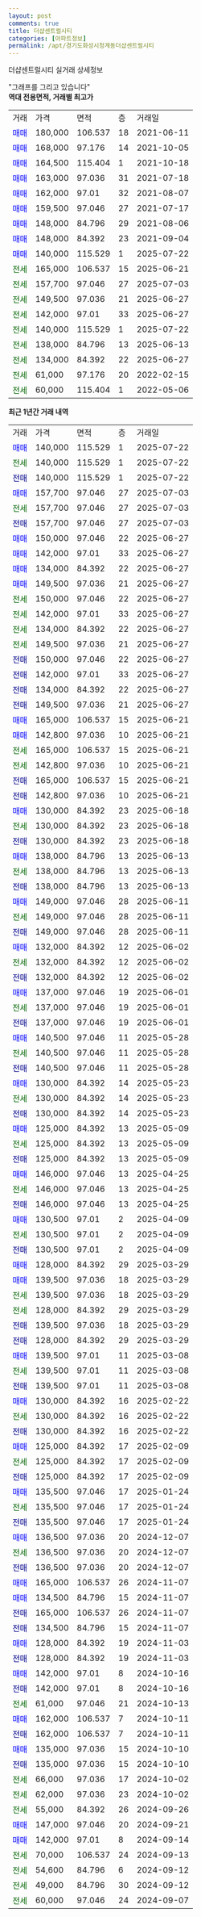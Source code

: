 ```yaml
---
layout: post
comments: true
title: 더샵센트럴시티
categories: [아파트정보]
permalink: /apt/경기도화성시청계동더샵센트럴시티
---
```


더샵센트럴시티 실거래 상세정보

<script type="text/javascript">
  google.charts.load('current', {'packages':['line', 'corechart']});
  google.charts.setOnLoadCallback(drawChart);

  function drawChart() {
    var data = new google.visualization.DataTable();
    data.addColumn('date', '거래일');
    data.addColumn('number', "매매");
    data.addColumn('number', "전세");
    data.addColumn('number', "전매");

    data.addRows([[new Date(Date.parse("2025-07-22")), 140000, null, null], [new Date(Date.parse("2025-07-22")), null, 140000, null], [new Date(Date.parse("2025-07-22")), null, null, 140000], [new Date(Date.parse("2025-07-03")), 157700, null, null], [new Date(Date.parse("2025-07-03")), null, 157700, null], [new Date(Date.parse("2025-07-03")), null, null, 157700], [new Date(Date.parse("2025-06-27")), 150000, null, null], [new Date(Date.parse("2025-06-27")), 142000, null, null], [new Date(Date.parse("2025-06-27")), 134000, null, null], [new Date(Date.parse("2025-06-27")), 149500, null, null], [new Date(Date.parse("2025-06-27")), null, 150000, null], [new Date(Date.parse("2025-06-27")), null, 142000, null], [new Date(Date.parse("2025-06-27")), null, 134000, null], [new Date(Date.parse("2025-06-27")), null, 149500, null], [new Date(Date.parse("2025-06-27")), null, null, 150000], [new Date(Date.parse("2025-06-27")), null, null, 142000], [new Date(Date.parse("2025-06-27")), null, null, 134000], [new Date(Date.parse("2025-06-27")), null, null, 149500], [new Date(Date.parse("2025-06-21")), 165000, null, null], [new Date(Date.parse("2025-06-21")), 142800, null, null], [new Date(Date.parse("2025-06-21")), null, 165000, null], [new Date(Date.parse("2025-06-21")), null, 142800, null], [new Date(Date.parse("2025-06-21")), null, null, 165000], [new Date(Date.parse("2025-06-21")), null, null, 142800], [new Date(Date.parse("2025-06-18")), 130000, null, null], [new Date(Date.parse("2025-06-18")), null, 130000, null], [new Date(Date.parse("2025-06-18")), null, null, 130000], [new Date(Date.parse("2025-06-13")), 138000, null, null], [new Date(Date.parse("2025-06-13")), null, 138000, null], [new Date(Date.parse("2025-06-13")), null, null, 138000], [new Date(Date.parse("2025-06-11")), 149000, null, null], [new Date(Date.parse("2025-06-11")), null, 149000, null], [new Date(Date.parse("2025-06-11")), null, null, 149000], [new Date(Date.parse("2025-06-02")), 132000, null, null], [new Date(Date.parse("2025-06-02")), null, 132000, null], [new Date(Date.parse("2025-06-02")), null, null, 132000], [new Date(Date.parse("2025-06-01")), 137000, null, null], [new Date(Date.parse("2025-06-01")), null, 137000, null], [new Date(Date.parse("2025-06-01")), null, null, 137000], [new Date(Date.parse("2025-05-28")), 140500, null, null], [new Date(Date.parse("2025-05-28")), null, 140500, null], [new Date(Date.parse("2025-05-28")), null, null, 140500], [new Date(Date.parse("2025-05-23")), 130000, null, null], [new Date(Date.parse("2025-05-23")), null, 130000, null], [new Date(Date.parse("2025-05-23")), null, null, 130000], [new Date(Date.parse("2025-05-09")), 125000, null, null], [new Date(Date.parse("2025-05-09")), null, 125000, null], [new Date(Date.parse("2025-05-09")), null, null, 125000], [new Date(Date.parse("2025-04-25")), 146000, null, null], [new Date(Date.parse("2025-04-25")), null, 146000, null], [new Date(Date.parse("2025-04-25")), null, null, 146000], [new Date(Date.parse("2025-04-09")), 130500, null, null], [new Date(Date.parse("2025-04-09")), null, 130500, null], [new Date(Date.parse("2025-04-09")), null, null, 130500], [new Date(Date.parse("2025-03-29")), 128000, null, null], [new Date(Date.parse("2025-03-29")), 139500, null, null], [new Date(Date.parse("2025-03-29")), null, 139500, null], [new Date(Date.parse("2025-03-29")), null, 128000, null], [new Date(Date.parse("2025-03-29")), null, null, 139500], [new Date(Date.parse("2025-03-29")), null, null, 128000], [new Date(Date.parse("2025-03-08")), 139500, null, null], [new Date(Date.parse("2025-03-08")), null, 139500, null], [new Date(Date.parse("2025-03-08")), null, null, 139500], [new Date(Date.parse("2025-02-22")), 130000, null, null], [new Date(Date.parse("2025-02-22")), null, 130000, null], [new Date(Date.parse("2025-02-22")), null, null, 130000], [new Date(Date.parse("2025-02-09")), 125000, null, null], [new Date(Date.parse("2025-02-09")), null, 125000, null], [new Date(Date.parse("2025-02-09")), null, null, 125000], [new Date(Date.parse("2025-01-24")), 135500, null, null], [new Date(Date.parse("2025-01-24")), null, 135500, null], [new Date(Date.parse("2025-01-24")), null, null, 135500], [new Date(Date.parse("2024-12-07")), 136500, null, null], [new Date(Date.parse("2024-12-07")), null, 136500, null], [new Date(Date.parse("2024-12-07")), null, null, 136500], [new Date(Date.parse("2024-11-07")), 165000, null, null], [new Date(Date.parse("2024-11-07")), 134500, null, null], [new Date(Date.parse("2024-11-07")), null, null, 165000], [new Date(Date.parse("2024-11-07")), null, null, 134500], [new Date(Date.parse("2024-11-03")), 128000, null, null], [new Date(Date.parse("2024-11-03")), null, null, 128000], [new Date(Date.parse("2024-10-16")), 142000, null, null], [new Date(Date.parse("2024-10-16")), null, null, 142000], [new Date(Date.parse("2024-10-13")), null, 61000, null], [new Date(Date.parse("2024-10-11")), 162000, null, null], [new Date(Date.parse("2024-10-11")), null, null, 162000], [new Date(Date.parse("2024-10-10")), 135000, null, null], [new Date(Date.parse("2024-10-10")), null, null, 135000], [new Date(Date.parse("2024-10-02")), null, 66000, null], [new Date(Date.parse("2024-10-02")), null, 62000, null], [new Date(Date.parse("2024-09-26")), null, 55000, null], [new Date(Date.parse("2024-09-21")), 147000, null, null], [new Date(Date.parse("2024-09-14")), 142000, null, null], [new Date(Date.parse("2024-09-13")), null, 70000, null], [new Date(Date.parse("2024-09-12")), null, 54600, null], [new Date(Date.parse("2024-09-12")), null, 49000, null], [new Date(Date.parse("2024-09-07")), null, 60000, null]]);

    var options = {
      hAxis: {
        format: 'yyyy/MM/dd'
      },    
      lineWidth: 0,
      pointsVisible: true,    
      title: '최근 1년간 유형별 실거래가 분포',
      legend: { position: 'bottom' }
    };

    var formatter = new google.visualization.NumberFormat({pattern:'###,###'} );
    formatter.format(data, 1);
    formatter.format(data, 2);
    
    setTimeout(function() {
        var chart = new google.visualization.LineChart(document.getElementById('columnchart_material'));
        chart.draw(data, (options));
        document.getElementById('loading').style.display = 'none';
    }, 200);
  }
</script>


<div id="loading" style="z-index:20; display: block; margin-left: 0px">"그래프를 그리고 있습니다"</div>
<div id="columnchart_material" style="width: 95%; margin-left: 0px; display: block"></div>
<!-- contents start -->
<b>역대 전용면적, 거래별 최고가</b>
<table class="sortable">
    <tr>
      <td>거래</td>
      <td>가격</td>
      <td>면적</td>
      <td>층</td>
      <td>거래일</td>
    </tr>
        <tr>
          <td><a style="color: blue">매매</a></td>
          <td>180,000</td>
          <td>106.537</td>
          <td>18</td>
          <td>2021-06-11</td>
        </tr>            <tr>
          <td><a style="color: blue">매매</a></td>
          <td>168,000</td>
          <td>97.176</td>
          <td>14</td>
          <td>2021-10-05</td>
        </tr>            <tr>
          <td><a style="color: blue">매매</a></td>
          <td>164,500</td>
          <td>115.404</td>
          <td>1</td>
          <td>2021-10-18</td>
        </tr>            <tr>
          <td><a style="color: blue">매매</a></td>
          <td>163,000</td>
          <td>97.036</td>
          <td>31</td>
          <td>2021-07-18</td>
        </tr>            <tr>
          <td><a style="color: blue">매매</a></td>
          <td>162,000</td>
          <td>97.01</td>
          <td>32</td>
          <td>2021-08-07</td>
        </tr>            <tr>
          <td><a style="color: blue">매매</a></td>
          <td>159,500</td>
          <td>97.046</td>
          <td>27</td>
          <td>2021-07-17</td>
        </tr>            <tr>
          <td><a style="color: blue">매매</a></td>
          <td>148,000</td>
          <td>84.796</td>
          <td>29</td>
          <td>2021-08-06</td>
        </tr>            <tr>
          <td><a style="color: blue">매매</a></td>
          <td>148,000</td>
          <td>84.392</td>
          <td>23</td>
          <td>2021-09-04</td>
        </tr>            <tr>
          <td><a style="color: blue">매매</a></td>
          <td>140,000</td>
          <td>115.529</td>
          <td>1</td>
          <td>2025-07-22</td>
        </tr>        
        <tr>
              <td><a style="color: darkgreen">전세</a></td>
              <td>165,000</td>
              <td>106.537</td>
              <td>15</td>
              <td>2025-06-21</td>
            </tr>            <tr>
              <td><a style="color: darkgreen">전세</a></td>
              <td>157,700</td>
              <td>97.046</td>
              <td>27</td>
              <td>2025-07-03</td>
            </tr>            <tr>
              <td><a style="color: darkgreen">전세</a></td>
              <td>149,500</td>
              <td>97.036</td>
              <td>21</td>
              <td>2025-06-27</td>
            </tr>            <tr>
              <td><a style="color: darkgreen">전세</a></td>
              <td>142,000</td>
              <td>97.01</td>
              <td>33</td>
              <td>2025-06-27</td>
            </tr>            <tr>
              <td><a style="color: darkgreen">전세</a></td>
              <td>140,000</td>
              <td>115.529</td>
              <td>1</td>
              <td>2025-07-22</td>
            </tr>            <tr>
              <td><a style="color: darkgreen">전세</a></td>
              <td>138,000</td>
              <td>84.796</td>
              <td>13</td>
              <td>2025-06-13</td>
            </tr>            <tr>
              <td><a style="color: darkgreen">전세</a></td>
              <td>134,000</td>
              <td>84.392</td>
              <td>22</td>
              <td>2025-06-27</td>
            </tr>            <tr>
              <td><a style="color: darkgreen">전세</a></td>
              <td>61,000</td>
              <td>97.176</td>
              <td>20</td>
              <td>2022-02-15</td>
            </tr>            <tr>
              <td><a style="color: darkgreen">전세</a></td>
              <td>60,000</td>
              <td>115.404</td>
              <td>1</td>
              <td>2022-05-06</td>
            </tr>        
    
</table>

<b>최근 1년간 거래 내역</b>

<table class="sortable">
    <tr>
      <td>거래</td>
      <td>가격</td>
      <td>면적</td>
      <td>층</td>
      <td>거래일</td>
    </tr>
    <tr>
      <td><a style="color: blue">매매</a></td>
      <td>140,000</td>
      <td>115.529</td>
      <td>1</td>
      <td>2025-07-22</td>
    </tr>          <tr>
      <td><a style="color: darkgreen">전세</a></td>
      <td>140,000</td>
      <td>115.529</td>
      <td>1</td>
      <td>2025-07-22</td>
    </tr>          <tr>
      <td><a style="color: darkblue">전매</a></td>
      <td>140,000</td>
      <td>115.529</td>
      <td>1</td>
      <td>2025-07-22</td>
    </tr>          <tr>
      <td><a style="color: blue">매매</a></td>
      <td>157,700</td>
      <td>97.046</td>
      <td>27</td>
      <td>2025-07-03</td>
    </tr>          <tr>
      <td><a style="color: darkgreen">전세</a></td>
      <td>157,700</td>
      <td>97.046</td>
      <td>27</td>
      <td>2025-07-03</td>
    </tr>          <tr>
      <td><a style="color: darkblue">전매</a></td>
      <td>157,700</td>
      <td>97.046</td>
      <td>27</td>
      <td>2025-07-03</td>
    </tr>          <tr>
      <td><a style="color: blue">매매</a></td>
      <td>150,000</td>
      <td>97.046</td>
      <td>22</td>
      <td>2025-06-27</td>
    </tr>          <tr>
      <td><a style="color: blue">매매</a></td>
      <td>142,000</td>
      <td>97.01</td>
      <td>33</td>
      <td>2025-06-27</td>
    </tr>          <tr>
      <td><a style="color: blue">매매</a></td>
      <td>134,000</td>
      <td>84.392</td>
      <td>22</td>
      <td>2025-06-27</td>
    </tr>          <tr>
      <td><a style="color: blue">매매</a></td>
      <td>149,500</td>
      <td>97.036</td>
      <td>21</td>
      <td>2025-06-27</td>
    </tr>          <tr>
      <td><a style="color: darkgreen">전세</a></td>
      <td>150,000</td>
      <td>97.046</td>
      <td>22</td>
      <td>2025-06-27</td>
    </tr>          <tr>
      <td><a style="color: darkgreen">전세</a></td>
      <td>142,000</td>
      <td>97.01</td>
      <td>33</td>
      <td>2025-06-27</td>
    </tr>          <tr>
      <td><a style="color: darkgreen">전세</a></td>
      <td>134,000</td>
      <td>84.392</td>
      <td>22</td>
      <td>2025-06-27</td>
    </tr>          <tr>
      <td><a style="color: darkgreen">전세</a></td>
      <td>149,500</td>
      <td>97.036</td>
      <td>21</td>
      <td>2025-06-27</td>
    </tr>          <tr>
      <td><a style="color: darkblue">전매</a></td>
      <td>150,000</td>
      <td>97.046</td>
      <td>22</td>
      <td>2025-06-27</td>
    </tr>          <tr>
      <td><a style="color: darkblue">전매</a></td>
      <td>142,000</td>
      <td>97.01</td>
      <td>33</td>
      <td>2025-06-27</td>
    </tr>          <tr>
      <td><a style="color: darkblue">전매</a></td>
      <td>134,000</td>
      <td>84.392</td>
      <td>22</td>
      <td>2025-06-27</td>
    </tr>          <tr>
      <td><a style="color: darkblue">전매</a></td>
      <td>149,500</td>
      <td>97.036</td>
      <td>21</td>
      <td>2025-06-27</td>
    </tr>          <tr>
      <td><a style="color: blue">매매</a></td>
      <td>165,000</td>
      <td>106.537</td>
      <td>15</td>
      <td>2025-06-21</td>
    </tr>          <tr>
      <td><a style="color: blue">매매</a></td>
      <td>142,800</td>
      <td>97.036</td>
      <td>10</td>
      <td>2025-06-21</td>
    </tr>          <tr>
      <td><a style="color: darkgreen">전세</a></td>
      <td>165,000</td>
      <td>106.537</td>
      <td>15</td>
      <td>2025-06-21</td>
    </tr>          <tr>
      <td><a style="color: darkgreen">전세</a></td>
      <td>142,800</td>
      <td>97.036</td>
      <td>10</td>
      <td>2025-06-21</td>
    </tr>          <tr>
      <td><a style="color: darkblue">전매</a></td>
      <td>165,000</td>
      <td>106.537</td>
      <td>15</td>
      <td>2025-06-21</td>
    </tr>          <tr>
      <td><a style="color: darkblue">전매</a></td>
      <td>142,800</td>
      <td>97.036</td>
      <td>10</td>
      <td>2025-06-21</td>
    </tr>          <tr>
      <td><a style="color: blue">매매</a></td>
      <td>130,000</td>
      <td>84.392</td>
      <td>23</td>
      <td>2025-06-18</td>
    </tr>          <tr>
      <td><a style="color: darkgreen">전세</a></td>
      <td>130,000</td>
      <td>84.392</td>
      <td>23</td>
      <td>2025-06-18</td>
    </tr>          <tr>
      <td><a style="color: darkblue">전매</a></td>
      <td>130,000</td>
      <td>84.392</td>
      <td>23</td>
      <td>2025-06-18</td>
    </tr>          <tr>
      <td><a style="color: blue">매매</a></td>
      <td>138,000</td>
      <td>84.796</td>
      <td>13</td>
      <td>2025-06-13</td>
    </tr>          <tr>
      <td><a style="color: darkgreen">전세</a></td>
      <td>138,000</td>
      <td>84.796</td>
      <td>13</td>
      <td>2025-06-13</td>
    </tr>          <tr>
      <td><a style="color: darkblue">전매</a></td>
      <td>138,000</td>
      <td>84.796</td>
      <td>13</td>
      <td>2025-06-13</td>
    </tr>          <tr>
      <td><a style="color: blue">매매</a></td>
      <td>149,000</td>
      <td>97.046</td>
      <td>28</td>
      <td>2025-06-11</td>
    </tr>          <tr>
      <td><a style="color: darkgreen">전세</a></td>
      <td>149,000</td>
      <td>97.046</td>
      <td>28</td>
      <td>2025-06-11</td>
    </tr>          <tr>
      <td><a style="color: darkblue">전매</a></td>
      <td>149,000</td>
      <td>97.046</td>
      <td>28</td>
      <td>2025-06-11</td>
    </tr>          <tr>
      <td><a style="color: blue">매매</a></td>
      <td>132,000</td>
      <td>84.392</td>
      <td>12</td>
      <td>2025-06-02</td>
    </tr>          <tr>
      <td><a style="color: darkgreen">전세</a></td>
      <td>132,000</td>
      <td>84.392</td>
      <td>12</td>
      <td>2025-06-02</td>
    </tr>          <tr>
      <td><a style="color: darkblue">전매</a></td>
      <td>132,000</td>
      <td>84.392</td>
      <td>12</td>
      <td>2025-06-02</td>
    </tr>          <tr>
      <td><a style="color: blue">매매</a></td>
      <td>137,000</td>
      <td>97.046</td>
      <td>19</td>
      <td>2025-06-01</td>
    </tr>          <tr>
      <td><a style="color: darkgreen">전세</a></td>
      <td>137,000</td>
      <td>97.046</td>
      <td>19</td>
      <td>2025-06-01</td>
    </tr>          <tr>
      <td><a style="color: darkblue">전매</a></td>
      <td>137,000</td>
      <td>97.046</td>
      <td>19</td>
      <td>2025-06-01</td>
    </tr>          <tr>
      <td><a style="color: blue">매매</a></td>
      <td>140,500</td>
      <td>97.046</td>
      <td>11</td>
      <td>2025-05-28</td>
    </tr>          <tr>
      <td><a style="color: darkgreen">전세</a></td>
      <td>140,500</td>
      <td>97.046</td>
      <td>11</td>
      <td>2025-05-28</td>
    </tr>          <tr>
      <td><a style="color: darkblue">전매</a></td>
      <td>140,500</td>
      <td>97.046</td>
      <td>11</td>
      <td>2025-05-28</td>
    </tr>          <tr>
      <td><a style="color: blue">매매</a></td>
      <td>130,000</td>
      <td>84.392</td>
      <td>14</td>
      <td>2025-05-23</td>
    </tr>          <tr>
      <td><a style="color: darkgreen">전세</a></td>
      <td>130,000</td>
      <td>84.392</td>
      <td>14</td>
      <td>2025-05-23</td>
    </tr>          <tr>
      <td><a style="color: darkblue">전매</a></td>
      <td>130,000</td>
      <td>84.392</td>
      <td>14</td>
      <td>2025-05-23</td>
    </tr>          <tr>
      <td><a style="color: blue">매매</a></td>
      <td>125,000</td>
      <td>84.392</td>
      <td>13</td>
      <td>2025-05-09</td>
    </tr>          <tr>
      <td><a style="color: darkgreen">전세</a></td>
      <td>125,000</td>
      <td>84.392</td>
      <td>13</td>
      <td>2025-05-09</td>
    </tr>          <tr>
      <td><a style="color: darkblue">전매</a></td>
      <td>125,000</td>
      <td>84.392</td>
      <td>13</td>
      <td>2025-05-09</td>
    </tr>          <tr>
      <td><a style="color: blue">매매</a></td>
      <td>146,000</td>
      <td>97.046</td>
      <td>13</td>
      <td>2025-04-25</td>
    </tr>          <tr>
      <td><a style="color: darkgreen">전세</a></td>
      <td>146,000</td>
      <td>97.046</td>
      <td>13</td>
      <td>2025-04-25</td>
    </tr>          <tr>
      <td><a style="color: darkblue">전매</a></td>
      <td>146,000</td>
      <td>97.046</td>
      <td>13</td>
      <td>2025-04-25</td>
    </tr>          <tr>
      <td><a style="color: blue">매매</a></td>
      <td>130,500</td>
      <td>97.01</td>
      <td>2</td>
      <td>2025-04-09</td>
    </tr>          <tr>
      <td><a style="color: darkgreen">전세</a></td>
      <td>130,500</td>
      <td>97.01</td>
      <td>2</td>
      <td>2025-04-09</td>
    </tr>          <tr>
      <td><a style="color: darkblue">전매</a></td>
      <td>130,500</td>
      <td>97.01</td>
      <td>2</td>
      <td>2025-04-09</td>
    </tr>          <tr>
      <td><a style="color: blue">매매</a></td>
      <td>128,000</td>
      <td>84.392</td>
      <td>29</td>
      <td>2025-03-29</td>
    </tr>          <tr>
      <td><a style="color: blue">매매</a></td>
      <td>139,500</td>
      <td>97.036</td>
      <td>18</td>
      <td>2025-03-29</td>
    </tr>          <tr>
      <td><a style="color: darkgreen">전세</a></td>
      <td>139,500</td>
      <td>97.036</td>
      <td>18</td>
      <td>2025-03-29</td>
    </tr>          <tr>
      <td><a style="color: darkgreen">전세</a></td>
      <td>128,000</td>
      <td>84.392</td>
      <td>29</td>
      <td>2025-03-29</td>
    </tr>          <tr>
      <td><a style="color: darkblue">전매</a></td>
      <td>139,500</td>
      <td>97.036</td>
      <td>18</td>
      <td>2025-03-29</td>
    </tr>          <tr>
      <td><a style="color: darkblue">전매</a></td>
      <td>128,000</td>
      <td>84.392</td>
      <td>29</td>
      <td>2025-03-29</td>
    </tr>          <tr>
      <td><a style="color: blue">매매</a></td>
      <td>139,500</td>
      <td>97.01</td>
      <td>11</td>
      <td>2025-03-08</td>
    </tr>          <tr>
      <td><a style="color: darkgreen">전세</a></td>
      <td>139,500</td>
      <td>97.01</td>
      <td>11</td>
      <td>2025-03-08</td>
    </tr>          <tr>
      <td><a style="color: darkblue">전매</a></td>
      <td>139,500</td>
      <td>97.01</td>
      <td>11</td>
      <td>2025-03-08</td>
    </tr>          <tr>
      <td><a style="color: blue">매매</a></td>
      <td>130,000</td>
      <td>84.392</td>
      <td>16</td>
      <td>2025-02-22</td>
    </tr>          <tr>
      <td><a style="color: darkgreen">전세</a></td>
      <td>130,000</td>
      <td>84.392</td>
      <td>16</td>
      <td>2025-02-22</td>
    </tr>          <tr>
      <td><a style="color: darkblue">전매</a></td>
      <td>130,000</td>
      <td>84.392</td>
      <td>16</td>
      <td>2025-02-22</td>
    </tr>          <tr>
      <td><a style="color: blue">매매</a></td>
      <td>125,000</td>
      <td>84.392</td>
      <td>17</td>
      <td>2025-02-09</td>
    </tr>          <tr>
      <td><a style="color: darkgreen">전세</a></td>
      <td>125,000</td>
      <td>84.392</td>
      <td>17</td>
      <td>2025-02-09</td>
    </tr>          <tr>
      <td><a style="color: darkblue">전매</a></td>
      <td>125,000</td>
      <td>84.392</td>
      <td>17</td>
      <td>2025-02-09</td>
    </tr>          <tr>
      <td><a style="color: blue">매매</a></td>
      <td>135,500</td>
      <td>97.046</td>
      <td>17</td>
      <td>2025-01-24</td>
    </tr>          <tr>
      <td><a style="color: darkgreen">전세</a></td>
      <td>135,500</td>
      <td>97.046</td>
      <td>17</td>
      <td>2025-01-24</td>
    </tr>          <tr>
      <td><a style="color: darkblue">전매</a></td>
      <td>135,500</td>
      <td>97.046</td>
      <td>17</td>
      <td>2025-01-24</td>
    </tr>          <tr>
      <td><a style="color: blue">매매</a></td>
      <td>136,500</td>
      <td>97.036</td>
      <td>20</td>
      <td>2024-12-07</td>
    </tr>          <tr>
      <td><a style="color: darkgreen">전세</a></td>
      <td>136,500</td>
      <td>97.036</td>
      <td>20</td>
      <td>2024-12-07</td>
    </tr>          <tr>
      <td><a style="color: darkblue">전매</a></td>
      <td>136,500</td>
      <td>97.036</td>
      <td>20</td>
      <td>2024-12-07</td>
    </tr>          <tr>
      <td><a style="color: blue">매매</a></td>
      <td>165,000</td>
      <td>106.537</td>
      <td>26</td>
      <td>2024-11-07</td>
    </tr>          <tr>
      <td><a style="color: blue">매매</a></td>
      <td>134,500</td>
      <td>84.796</td>
      <td>15</td>
      <td>2024-11-07</td>
    </tr>          <tr>
      <td><a style="color: darkblue">전매</a></td>
      <td>165,000</td>
      <td>106.537</td>
      <td>26</td>
      <td>2024-11-07</td>
    </tr>          <tr>
      <td><a style="color: darkblue">전매</a></td>
      <td>134,500</td>
      <td>84.796</td>
      <td>15</td>
      <td>2024-11-07</td>
    </tr>          <tr>
      <td><a style="color: blue">매매</a></td>
      <td>128,000</td>
      <td>84.392</td>
      <td>19</td>
      <td>2024-11-03</td>
    </tr>          <tr>
      <td><a style="color: darkblue">전매</a></td>
      <td>128,000</td>
      <td>84.392</td>
      <td>19</td>
      <td>2024-11-03</td>
    </tr>          <tr>
      <td><a style="color: blue">매매</a></td>
      <td>142,000</td>
      <td>97.01</td>
      <td>8</td>
      <td>2024-10-16</td>
    </tr>          <tr>
      <td><a style="color: darkblue">전매</a></td>
      <td>142,000</td>
      <td>97.01</td>
      <td>8</td>
      <td>2024-10-16</td>
    </tr>          <tr>
      <td><a style="color: darkgreen">전세</a></td>
      <td>61,000</td>
      <td>97.046</td>
      <td>21</td>
      <td>2024-10-13</td>
    </tr>          <tr>
      <td><a style="color: blue">매매</a></td>
      <td>162,000</td>
      <td>106.537</td>
      <td>7</td>
      <td>2024-10-11</td>
    </tr>          <tr>
      <td><a style="color: darkblue">전매</a></td>
      <td>162,000</td>
      <td>106.537</td>
      <td>7</td>
      <td>2024-10-11</td>
    </tr>          <tr>
      <td><a style="color: blue">매매</a></td>
      <td>135,000</td>
      <td>97.036</td>
      <td>15</td>
      <td>2024-10-10</td>
    </tr>          <tr>
      <td><a style="color: darkblue">전매</a></td>
      <td>135,000</td>
      <td>97.036</td>
      <td>15</td>
      <td>2024-10-10</td>
    </tr>          <tr>
      <td><a style="color: darkgreen">전세</a></td>
      <td>66,000</td>
      <td>97.036</td>
      <td>17</td>
      <td>2024-10-02</td>
    </tr>          <tr>
      <td><a style="color: darkgreen">전세</a></td>
      <td>62,000</td>
      <td>97.036</td>
      <td>23</td>
      <td>2024-10-02</td>
    </tr>          <tr>
      <td><a style="color: darkgreen">전세</a></td>
      <td>55,000</td>
      <td>84.392</td>
      <td>26</td>
      <td>2024-09-26</td>
    </tr>          <tr>
      <td><a style="color: blue">매매</a></td>
      <td>147,000</td>
      <td>97.046</td>
      <td>20</td>
      <td>2024-09-21</td>
    </tr>          <tr>
      <td><a style="color: blue">매매</a></td>
      <td>142,000</td>
      <td>97.01</td>
      <td>8</td>
      <td>2024-09-14</td>
    </tr>          <tr>
      <td><a style="color: darkgreen">전세</a></td>
      <td>70,000</td>
      <td>106.537</td>
      <td>24</td>
      <td>2024-09-13</td>
    </tr>          <tr>
      <td><a style="color: darkgreen">전세</a></td>
      <td>54,600</td>
      <td>84.796</td>
      <td>6</td>
      <td>2024-09-12</td>
    </tr>          <tr>
      <td><a style="color: darkgreen">전세</a></td>
      <td>49,000</td>
      <td>84.796</td>
      <td>30</td>
      <td>2024-09-12</td>
    </tr>          <tr>
      <td><a style="color: darkgreen">전세</a></td>
      <td>60,000</td>
      <td>97.046</td>
      <td>24</td>
      <td>2024-09-07</td>
    </tr>      </table>
<!-- contents end -->    

